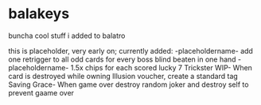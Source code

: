 # balakeys
buncha cool stuff i added to balatro

this is placeholder, very early on;
currently added:
-placeholdername- add one retrigger to all odd cards for every boss blind beaten in one hand
-placeholdername- 1.5x chips for each scored lucky 7
Trickster WIP- When card is destroyed while owning Illusion voucher, create a standard tag
Saving Grace- When game over destroy random joker and destroy self to prevent gaame over
